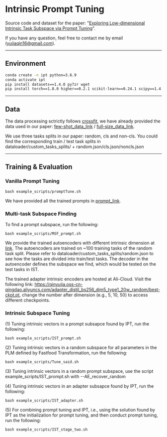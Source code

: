 # Intrinsic Prompt Tuning

Source code and dataset for the paper: "[Exploring Low-dimensional Intrinsic Task Subspace via Prompt Tuning](https://arxiv.org/abs/2110.07867)".

If you have any question, feel free to contact me by email (yujiaqin16@gmail.com).

***
## Environment

```bash
conda create -n ipt python=3.6.9
conda activate ipt
pip install datasets==1.4.0 py7zr wget
pip install torch==1.8.0 higher==0.2.1 scikit-learn==0.24.1 scipy==1.4.1 rouge==1.0.0 transformers==4.9.0 h5py==3.1.0 numpy==1.19.5
```
***
## Data

The data processing sctrictly follows [crossfit](https://github.com/INK-USC/CrossFit), we have already provided the data used in our paper: [few-shot_data_link](https://drive.google.com/file/d/1gooRoE81crfSa5iodzYCkQcGTJVTFEBu/view?usp=sharing) / [full-size_data_link](https://cloud.tsinghua.edu.cn/f/23dee716b51f45988c2f/?dl=1).

We use three tasks splits in our paper: random, cls and non-cls. You could find the corresponding train / test task splits in dataloader/custom_tasks_splits/ + random.json/cls.json/noncls.json

***
## Training & Evaluation 

### Vanilla Prompt Tuning
```shell
bash example_scripts/promptTune.sh
```

We have provided all the trained prompts in [prompt_link](https://cloud.tsinghua.edu.cn/f/e85b9604def14f4e8455/?dl=1).

### Multi-task Subspace Finding
To find a prompt subspace, run the following:
```shell
bash example_scripts/MSF_prompt.sh
```
We provide the trained autoencoders with different intrinsic dimension at [link](https://cloud.tsinghua.edu.cn/d/73b7c3e3d6f945f597ea/). The autoencoders are trained on ~100 training tasks of the random task split. Please refer to dataloader/custom_tasks_splits/random.json to see how the tasks are divided into train/test tasks. The decoder in the autoencoder defines the subspace we find, which would be tested on the test tasks in IST.

The trained adapter intrinsic encoders are hosted at Ali-Cloud. Visit the following link: https://qinyujia.oss-cn-qingdao.aliyuncs.com/adapter_distil_bs256_dim5_type1_20w_random/best-ckpt.pt, change the number after dimension (e.g., 5, 10, 50) to access different checkpoints.

### Intrinsic Subspace Tuning
(1) Tuning intrinsic vectors in a prompt subsapce found by IPT, run the following: 
```shell
bash example_scripts/IST_prompt.sh
```

(2) Tuning intrinsic vectors in a random subspace for all parameters in the PLM defined by Fastfood Transformation, run the following:
```shell
bash example_scripts/Tune_said.sh
```

(3) Tuning intrinsic vectors in a random prompt subspace, use the script example_scripts/IST_prompt.sh with --AE_recover_random

(4) Tuning intrinsic vectors in an adapter subsapce found by IPT, run the following:
```shell
bash example_scripts/IST_adapter.sh
```

(5) For combining prompt tuning and IPT, i.e., using the solution found by IPT as the initialization for prompt tuning, and then conduct prompt tuning, run the following:
```shell
bash example_scripts/IST_stage_two.sh
```
